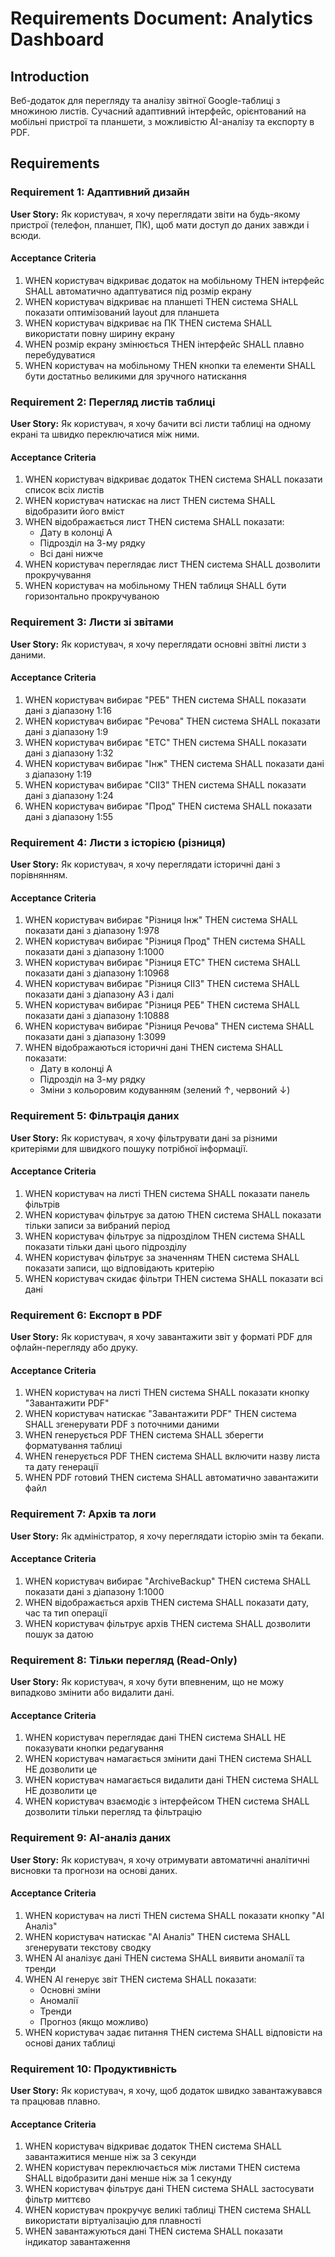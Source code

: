 # Requirements Document: Analytics Dashboard

## Introduction

Веб-додаток для перегляду та аналізу звітної Google-таблиці з множиною листів. Сучасний адаптивний інтерфейс, орієнтований на мобільні пристрої та планшети, з можливістю AI-аналізу та експорту в PDF.

## Requirements

### Requirement 1: Адаптивний дизайн

**User Story:** Як користувач, я хочу переглядати звіти на будь-якому пристрої (телефон, планшет, ПК), щоб мати доступ до даних завжди і всюди.

#### Acceptance Criteria

1. WHEN користувач відкриває додаток на мобільному THEN інтерфейс SHALL автоматично адаптуватися під розмір екрану
2. WHEN користувач відкриває на планшеті THEN система SHALL показати оптимізований layout для планшета
3. WHEN користувач відкриває на ПК THEN система SHALL використати повну ширину екрану
4. WHEN розмір екрану змінюється THEN інтерфейс SHALL плавно перебудуватися
5. WHEN користувач на мобільному THEN кнопки та елементи SHALL бути достатньо великими для зручного натискання

### Requirement 2: Перегляд листів таблиці

**User Story:** Як користувач, я хочу бачити всі листи таблиці на одному екрані та швидко переключатися між ними.

#### Acceptance Criteria

1. WHEN користувач відкриває додаток THEN система SHALL показати список всіх листів
2. WHEN користувач натискає на лист THEN система SHALL відобразити його вміст
3. WHEN відображається лист THEN система SHALL показати:
   - Дату в колонці A
   - Підрозділ на 3-му рядку
   - Всі дані нижче
4. WHEN користувач переглядає лист THEN система SHALL дозволити прокручування
5. WHEN користувач на мобільному THEN таблиця SHALL бути горизонтально прокручуваною

### Requirement 3: Листи зі звітами

**User Story:** Як користувач, я хочу переглядати основні звітні листи з даними.

#### Acceptance Criteria

1. WHEN користувач вибирає "РЕБ" THEN система SHALL показати дані з діапазону 1:16
2. WHEN користувач вибирає "Речова" THEN система SHALL показати дані з діапазону 1:9
3. WHEN користувач вибирає "ЕТС" THEN система SHALL показати дані з діапазону 1:32
4. WHEN користувач вибирає "Інж" THEN система SHALL показати дані з діапазону 1:19
5. WHEN користувач вибирає "СІІЗ" THEN система SHALL показати дані з діапазону 1:24
6. WHEN користувач вибирає "Прод" THEN система SHALL показати дані з діапазону 1:55

### Requirement 4: Листи з історією (різниця)

**User Story:** Як користувач, я хочу переглядати історичні дані з порівнянням.

#### Acceptance Criteria

1. WHEN користувач вибирає "Різниця Інж" THEN система SHALL показати дані з діапазону 1:978
2. WHEN користувач вибирає "Різниця Прод" THEN система SHALL показати дані з діапазону 1:1000
3. WHEN користувач вибирає "Різниця ЕТС" THEN система SHALL показати дані з діапазону 1:10968
4. WHEN користувач вибирає "Різниця СІІЗ" THEN система SHALL показати дані з діапазону A3 і далі
5. WHEN користувач вибирає "Різниця РЕБ" THEN система SHALL показати дані з діапазону 1:10888
6. WHEN користувач вибирає "Різниця Речова" THEN система SHALL показати дані з діапазону 1:3099
7. WHEN відображаються історичні дані THEN система SHALL показати:
   - Дату в колонці A
   - Підрозділ на 3-му рядку
   - Зміни з кольоровим кодуванням (зелений ↑, червоний ↓)

### Requirement 5: Фільтрація даних

**User Story:** Як користувач, я хочу фільтрувати дані за різними критеріями для швидкого пошуку потрібної інформації.

#### Acceptance Criteria

1. WHEN користувач на листі THEN система SHALL показати панель фільтрів
2. WHEN користувач фільтрує за датою THEN система SHALL показати тільки записи за вибраний період
3. WHEN користувач фільтрує за підрозділом THEN система SHALL показати тільки дані цього підрозділу
4. WHEN користувач фільтрує за значенням THEN система SHALL показати записи, що відповідають критерію
5. WHEN користувач скидає фільтри THEN система SHALL показати всі дані

### Requirement 6: Експорт в PDF

**User Story:** Як користувач, я хочу завантажити звіт у форматі PDF для офлайн-перегляду або друку.

#### Acceptance Criteria

1. WHEN користувач на листі THEN система SHALL показати кнопку "Завантажити PDF"
2. WHEN користувач натискає "Завантажити PDF" THEN система SHALL згенерувати PDF з поточними даними
3. WHEN генерується PDF THEN система SHALL зберегти форматування таблиці
4. WHEN генерується PDF THEN система SHALL включити назву листа та дату генерації
5. WHEN PDF готовий THEN система SHALL автоматично завантажити файл

### Requirement 7: Архів та логи

**User Story:** Як адміністратор, я хочу переглядати історію змін та бекапи.

#### Acceptance Criteria

1. WHEN користувач вибирає "ArchiveBackup" THEN система SHALL показати дані з діапазону 1:1000
2. WHEN відображається архів THEN система SHALL показати дату, час та тип операції
3. WHEN користувач фільтрує архів THEN система SHALL дозволити пошук за датою

### Requirement 8: Тільки перегляд (Read-Only)

**User Story:** Як користувач, я хочу бути впевненим, що не можу випадково змінити або видалити дані.

#### Acceptance Criteria

1. WHEN користувач переглядає дані THEN система SHALL НЕ показувати кнопки редагування
2. WHEN користувач намагається змінити дані THEN система SHALL НЕ дозволити це
3. WHEN користувач намагається видалити дані THEN система SHALL НЕ дозволити це
4. WHEN користувач взаємодіє з інтерфейсом THEN система SHALL дозволити тільки перегляд та фільтрацію

### Requirement 9: AI-аналіз даних

**User Story:** Як користувач, я хочу отримувати автоматичні аналітичні висновки та прогнози на основі даних.

#### Acceptance Criteria

1. WHEN користувач на листі THEN система SHALL показати кнопку "AI Аналіз"
2. WHEN користувач натискає "AI Аналіз" THEN система SHALL згенерувати текстову сводку
3. WHEN AI аналізує дані THEN система SHALL виявити аномалії та тренди
4. WHEN AI генерує звіт THEN система SHALL показати:
   - Основні зміни
   - Аномалії
   - Тренди
   - Прогноз (якщо можливо)
5. WHEN користувач задає питання THEN система SHALL відповісти на основі даних таблиці

### Requirement 10: Продуктивність

**User Story:** Як користувач, я хочу, щоб додаток швидко завантажувався та працював плавно.

#### Acceptance Criteria

1. WHEN користувач відкриває додаток THEN система SHALL завантажитися менше ніж за 3 секунди
2. WHEN користувач переключається між листами THEN система SHALL відобразити дані менше ніж за 1 секунду
3. WHEN користувач фільтрує дані THEN система SHALL застосувати фільтр миттєво
4. WHEN користувач прокручує великі таблиці THEN система SHALL використати віртуалізацію для плавності
5. WHEN завантажуються дані THEN система SHALL показати індикатор завантаження
